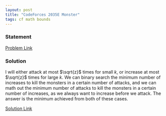 ```yaml
---
layout: post
title: "CodeForces 2035E Monster"
tags: cf math bounds
---
```


### Statement 

[Problem Link](https://codeforces.com/contest/2035/problem/E)

### Solution

I will either attack at most $\sqrt{z}$ times for small $k$, or increase at most $\sqrt{z}$ times for large $k$. We can binary search the minimum number of increases to kill the monsters in a certain number of attacks, and we can math out the minimum number of attacks to kill the monsters in a certain number of increases, as we always want to increase before we attack. The answer is the minimum achieved from both of these cases.

[Solution Link](https://codeforces.com/contest/2035/submission/292696846)